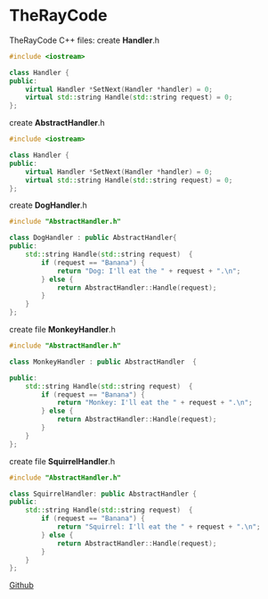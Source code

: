 # TheRayCode
TheRayCode C++ 
files:
create **Handler**.h

```cpp
#include <iostream>

class Handler {
public:
    virtual Handler *SetNext(Handler *handler) = 0;
    virtual std::string Handle(std::string request) = 0;
};
```
create **AbstractHandler**.h

```cpp
#include <iostream>

class Handler {
public:
    virtual Handler *SetNext(Handler *handler) = 0;
    virtual std::string Handle(std::string request) = 0;
};
```
create **DogHandler**.h

```cpp
#include "AbstractHandler.h"

class DogHandler : public AbstractHandler{
public:
    std::string Handle(std::string request)  {
        if (request == "Banana") {
            return "Dog: I'll eat the " + request + ".\n";
        } else {
            return AbstractHandler::Handle(request);
        }
    }
};
```
create file **MonkeyHandler**.h
```cpp
#include "AbstractHandler.h"

class MonkeyHandler : public AbstractHandler  {

public:
    std::string Handle(std::string request)  {
        if (request == "Banana") {
            return "Monkey: I'll eat the " + request + ".\n";
        } else {
            return AbstractHandler::Handle(request);
        }
    }
};

```
create file **SquirrelHandler**.h
```cpp
#include "AbstractHandler.h"

class SquirrelHandler: public AbstractHandler {
public:
    std::string Handle(std::string request)  {
        if (request == "Banana") {
            return "Squirrel: I'll eat the " + request + ".\n";
        } else {
            return AbstractHandler::Handle(request);
        }
    }
};
```

[Github](https://www.TheRayCode.com)
